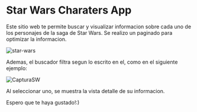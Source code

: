 # Star Wars Charaters App

Este sitio web te permite buscar y visualizar informacion sobre cada uno de los personajes de la saga de Star Wars. Se realizo un paginado para optimizar la informacion.

![star-wars](https://user-images.githubusercontent.com/99997724/196004744-e5d77285-9398-4ddb-8a30-d1127e4a570f.png)

Ademas, el buscador filtra segun lo escrito en el, como en el siguiente ejemplo:

![CapturaSW](https://user-images.githubusercontent.com/99997724/196007184-e7fd2efd-4d31-41b7-ae13-9f19810a05b5.PNG)

Al seleccionar uno, se muestra la vista detalle de su informacion.

Espero que te haya gustado!:)
